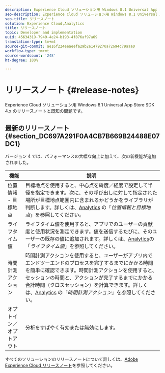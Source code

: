 ```yaml
---
description: Experience Cloud ソリューション用 Windows 8.1 Universal App Store SDK 4.x のリリースノートと既知の問題です。
seo-description: Experience Cloud ソリューション用 Windows 8.1 Universal App Store SDK 4.x のリリースノートと既知の問題です。
seo-title: リリースノート
solution: Experience Cloud,Analytics
title: リリースノート
topic: Developer and implementation
uuid: 45634319-7949-4e24-b193-4f876af97a69
translation-type: tm+mt
source-git-commit: ae16f224eeaeefa29b2e1479270a72694c79aaa0
workflow-type: tm+mt
source-wordcount: '248'
ht-degree: 100%

---
```



# リリースノート {#release-notes}

Experience Cloud ソリューション用 Windows 8.1 Universal App Store SDK 4.x のリリースノートと既知の問題です。

## 最新のリリースノート {#section_DC697A291F0A4CB7B669B24488E07DC1}

バージョン 4 では、パフォーマンスの大幅な向上に加えて、次の新機能が追加されました。

| 機能 | 説明 |
|--- |--- |
| 位置情報 - 目標地点 | 目標地点を使用すると、中心点を緯度／経度で設定して半径を指定できます。次に、その呼び出しに対して指定された場所が目標地点範囲内に含まれるかどうかをライブラリが判断します。詳しくは、[Analytics](/help/windows-appstore/analytics/analytics.md) の「*位置情報と目標地点*」を参照してください。 |
| ライフタイム値 | ライフタイム値を使用すると、アプリでのユーザーの貢献度と使用状況を測定できます。値を送信するたびに、そのユーザーの既存の値に追加されます。詳しくは、[Analytics](/help/windows-appstore/analytics/analytics.md)の「*ライフタイム値*」を参照してください。 |
| 時間計測アクション | 時間計測アクションを使用すると、ユーザーがアプリ内でエンドツーエンドのプロセスを完了するまでにかかる時間を簡単に確認できます。時間計測アクションを使用すると、セッションの時間と、アクションが完了するまでにかかる合計時間（クロスセッション）を計算できます。詳しくは、[Analytics](/help/windows-appstore/analytics/analytics.md) の「*時間計測アクション*」を参照してください。 |
| オプトイン／オプトアウト | 分析をすばやく有効または無効にします。 |


すべてのソリューションのリリースノートについて詳しくは、[Adobe Experience Cloud リリースノート](https://docs.adobe.com/content/help/ja-JP/release-notes/experience-cloud/current.html)を参照してください。
